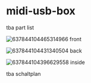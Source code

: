 # midi-usb-box
tba part list


![637844104465314966](https://user-images.githubusercontent.com/93255373/161239817-a22f2776-54da-45a6-b733-dc5721c037aa.png)
front

![637844104431340504](https://user-images.githubusercontent.com/93255373/161239829-ff3d6ac8-c2dd-4e9c-8155-f2ba8629a12c.png)
back

![637844104396629558](https://user-images.githubusercontent.com/93255373/161239795-3661ec4b-9236-45d0-b6a5-59279ebaddb5.png)
inside

tba schaltplan
